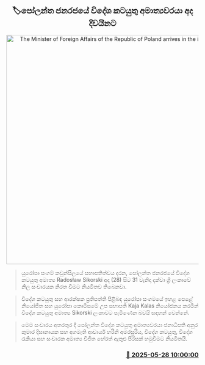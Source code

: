 <p align='center'><b><h2 align='center' title='The Minister of Foreign Affairs of the Republic of Poland arrives in the island today'>🏷පෝලන්ත ජනරජයේ විදේශ කටයුතු අමාත්‍යවරයා අද දිවයිනට</h2></b></p>
<p align='center'><img src='https://helakuru.sgp1.cdn.digitaloceanspaces.com/esana/images/lib/poland-foreign-minister-1.jpg' width='600' alt='The Minister of Foreign Affairs of the Republic of Poland arrives in the island today'></p>

> යුරෝපා සංගම් කවුන්සිලයේ සභාපතිත්වය දරන, පෝලන්ත ජනරජයේ විදේශ කටයුතු අමාත්‍ය Radosław Sikorski අද (28) සිට 31 වැනිදා දක්වා ශ්‍රී ලංකාවේ නිල සංචාරයක නිරත වීමට නියමිතව තිබෙනවා.

> විදේශ කටයුතු සහ ආරක්ෂක ප්‍රතිපත්ති පිළිබඳ යුරෝපා සංගමයේ ඉහළ පෙළේ නියෝජිත සහ යුරෝපා කොමිසමේ උප සභාපති Kaja Kalas නියෝජනය කරමින් විදේශ කටයුතු අමාත්‍ය Sikorski ලංකාවට පැමිණෙන බවයි සඳහන් වෙන්නේ.

> මෙම සංචාරය අතරතුර දී පෝලන්ත විදේශ කටයුතු අමාත්‍යවරයා ජනාධිපති අනුර කුමාර දිසානායක සහ අගමැති ආචාර්ය හරිනි අමරසූරිය, විදේශ කටයුතු, විදේශ රැකියා සහ සංචාරක අමාත්‍ය විජිත හේරත් ඇතුළු පිරිසක් හමුවීමට නියමිතයි.



<h3 align='right'><a href='https://www.helakuru.lk/esana/p/110483/'>📅 2025-05-28 10:00:00</a></h3>
